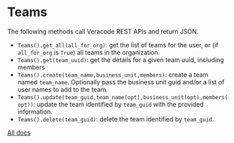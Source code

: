 # Teams

The following methods call Veracode REST APIs and return JSON.

- `Teams().get_all(all_for_org)`: get the list of teams for the user, or (if `all_for_org` is `True`) all teams in the organization.
- `Teams().get(team_uuid)`: get the details for a given team uuid, including members
- `Teams().create(team_name,business_unit,members)`: create a team named `team_name`. Optionally pass the business unit guid and/or a list of user names to add to the team.
- `Teams().update(team_guid,team_name(opt),business_unit(opt),members(opt))`: update the team identified by `team_guid` with the provided information.
- `Teams().delete(team_guid)`: delete the team identified by `team_guid`.

[All docs](docs.md)
